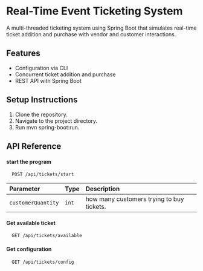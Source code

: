 
# Real-Time Event Ticketing System

A multi-threaded ticketing system using Spring Boot that simulates real-time ticket addition and purchase with vendor and customer interactions.


## Features

- Configuration via CLI
- Concurrent ticket addition and purchase
- REST API with Spring Boot


## Setup Instructions
1. Clone the repository.
2. Navigate to the project directory.
3. Run mvn spring-boot:run. 
## API Reference

#### start the program

```http://localhost:8080/api/tickets/start
  POST /api/tickets/start
```

| Parameter | Type     | Description                |
| :-------- | :------- | :------------------------- |
| `customerQuantity` | `int` | how many customers trying to buy tickets. |

#### Get available ticket

```http://localhost:8080/api/tickets/available
  GET /api/tickets/available
```
#### Get configuration

```http://localhost:8080/api/tickets/config
  GET /api/tickets/config
```
